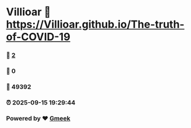 # Villioar :link: https://Villioar.github.io/The-truth-of-COVID-19 
### :page_facing_up: [2](https://Villioar.github.io/The-truth-of-COVID-19/tag.html) 
### :speech_balloon: 0 
### :hibiscus: 49392 
### :alarm_clock: 2025-09-15 19:29:44 
### Powered by :heart: [Gmeek](https://github.com/Meekdai/Gmeek)
